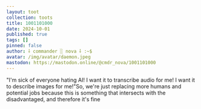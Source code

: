 ```yaml
---
layout: toot
collection: toots
title: 1001101000
date: 2024-10-01
published: true
tags: []
pinned: false
author: ⸸ commander ░ nova ⸸ :~$
avatar: /img/avatar/daemon.jpeg
mastodon: https://mastodon.online/@cmdr_nova/1001101000
---
```


"I'm sick of everyone hating AI! I want it to transcribe audio for me! I want it to describe images for me!"So, we're just replacing more humans and potential jobs because this is something that intersects with the disadvantaged, and therefore it's fine
